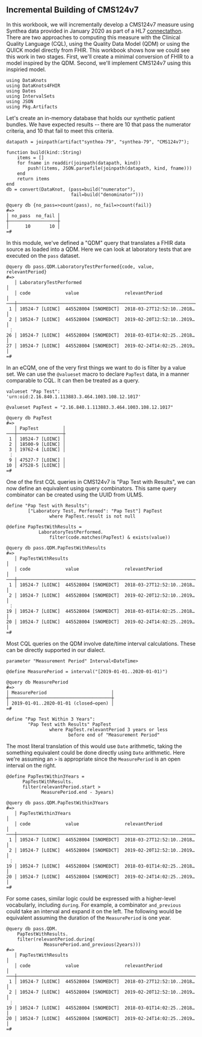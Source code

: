 ## Incremental Building of CMS124v7

In this workbook, we will incrementally develop a CMS124v7 measure using
Synthea data provided in January 2020 as part of a HL7 [connectathon](
https://github.com/DBCG/connectathon/tree/master/fhir3/supplemental-tests).
There are two approaches to computing this measure with the Clinical
Quality Language (CQL), using the Quality Data Model (QDM) or using the
QUICK model directly from FHIR. This workbook shows how we could see
this work in two stages. First, we'll create a minimal conversion of
FHIR to a model inspired by the QDM. Second, we'll implement CMS124v7
using this inspiried model.

    using DataKnots
    using DataKnots4FHIR
    using Dates
    using IntervalSets
    using JSON
    using Pkg.Artifacts

Let's create an in-memory database that holds our synthetic patient
bundles. We have expected results -- there are 10 that pass the
numerator criteria, and 10 that fail to meet this criteria.

    datapath = joinpath(artifact"synthea-79", "synthea-79", "CMS124v7");

    function build(kind::String)
        items = []
        for fname in readdir(joinpath(datapath, kind))
            push!(items, JSON.parsefile(joinpath(datapath, kind, fname)))
        end
        return items
    end
    db = convert(DataKnot, (pass=build("numerator"),
                            fail=build("denominator")))

    @query db {no_pass=>count(pass), no_fail=>count(fail)}
    #=>
    │ no_pass  no_fail │
    ┼──────────────────┼
    │      10       10 │
    =#

In this module, we've defined a "QDM" query that translates a FHIR data
source as loaded into a QDM. Here we can look at laboratory tests that
are executed on the `pass` dataset.

    @query db pass.QDM.LaboratoryTestPerformed{code, value, relevantPeriod}
    #=>
       │ LaboratoryTestPerformed                                          │
       │ code             value                 relevantPeriod            │
    ───┼──────────────────────────────────────────────────────────────────┼
     1 │ 10524-7 [LOINC]  445528004 [SNOMEDCT]  2018-03-27T12:52:10..2018…│
     2 │ 10524-7 [LOINC]  445528004 [SNOMEDCT]  2019-02-20T12:52:10..2019…│
     ⋮
    26 │ 10524-7 [LOINC]  445528004 [SNOMEDCT]  2018-03-01T14:02:25..2018…│
    27 │ 10524-7 [LOINC]  445528004 [SNOMEDCT]  2019-02-24T14:02:25..2019…│
    =#

In an eCQM, one of the very first things we want to do is filter by a
value set. We can use the `@valueset` macro to declare `PapTest` data,
in a manner comparable to CQL. It can then be treated as a query.

```CQL
valueset "Pap Test": 'urn:oid:2.16.840.1.113883.3.464.1003.108.12.1017'
```

    @valueset PapTest = "2.16.840.1.113883.3.464.1003.108.12.1017"

    @query db PapTest
    #=>
       │ PapTest         │
    ───┼─────────────────┼
     1 │ 10524-7 [LOINC] │
     2 │ 18500-9 [LOINC] │
     3 │ 19762-4 [LOINC] │
     ⋮
     9 │ 47527-7 [LOINC] │
    10 │ 47528-5 [LOINC] │
    =#

One of the first CQL queries in CMS124v7 is "Pap Test with Results", we
can now define an equivalent using query combinators. This same query
combinator can be created using the UUID from ULMS.

```CQL
define "Pap Test with Results":
        ["Laboratory Test, Performed": "Pap Test"] PapTest
                where PapTest.result is not null
```

    @define PapTestWithResults =
                LaboratoryTestPerformed.
                    filter(code.matches(PapTest) & exists(value))

    @query db pass.QDM.PapTestWithResults
    #=>
       │ PapTestWithResults                                               │
       │ code             value                 relevantPeriod            │
    ───┼──────────────────────────────────────────────────────────────────┼
     1 │ 10524-7 [LOINC]  445528004 [SNOMEDCT]  2018-03-27T12:52:10..2018…│
     2 │ 10524-7 [LOINC]  445528004 [SNOMEDCT]  2019-02-20T12:52:10..2019…│
     ⋮
    19 │ 10524-7 [LOINC]  445528004 [SNOMEDCT]  2018-03-01T14:02:25..2018…│
    20 │ 10524-7 [LOINC]  445528004 [SNOMEDCT]  2019-02-24T14:02:25..2019…│
    =#

Most CQL queries on the QDM involve date/time interval calculations.
These can be directly supported in our dialect.

```CQL
parameter "Measurement Period" Interval<DateTime>
```

    @define MeasurePeriod = interval("[2019-01-01..2020-01-01)")

    @query db MeasurePeriod
    #=>
    │ MeasurePeriod                        │
    ┼──────────────────────────────────────┼
    │ 2019-01-01..2020-01-01 (closed–open) │
    =#

```CQL
define "Pap Test Within 3 Years":
        "Pap Test with Results" PapTest
                where PapTest.relevantPeriod 3 years or less
                       before end of "Measurement Period"
```

The most literal translation of this would use `Date` arithmetic, taking
the something equivalent could be done directly using `Date` arithmetic.
Here we're assuming an `>` is appropriate since the `MeasurePeriod` is
an open interval on the right.

    @define PapTestWithin3Years =
          PapTestWithResults.
          filter(relevantPeriod.start >
                 MeasurePeriod.end - 3years)

    @query db pass.QDM.PapTestWithin3Years
    #=>
       │ PapTestWithin3Years                                              │
       │ code             value                 relevantPeriod            │
    ───┼──────────────────────────────────────────────────────────────────┼
     1 │ 10524-7 [LOINC]  445528004 [SNOMEDCT]  2018-03-27T12:52:10..2018…│
     2 │ 10524-7 [LOINC]  445528004 [SNOMEDCT]  2019-02-20T12:52:10..2019…│
     ⋮
    19 │ 10524-7 [LOINC]  445528004 [SNOMEDCT]  2018-03-01T14:02:25..2018…│
    20 │ 10524-7 [LOINC]  445528004 [SNOMEDCT]  2019-02-24T14:02:25..2019…│
    =#

For some cases, similar logic could be expressed with a higher-level
vocabularly, including `during`. For example, a combinator
`and_previous` could take an interval and expand it on the left.
The following would be equivalent assuming the duration of the
`MeasurePeriod` is one year.

    @query db pass.QDM.
        PapTestWithResults.
        filter(relevantPeriod.during(
                  MeasurePeriod.and_previous(2years)))
    #=>
       │ PapTestWithResults                                               │
       │ code             value                 relevantPeriod            │
    ───┼──────────────────────────────────────────────────────────────────┼
     1 │ 10524-7 [LOINC]  445528004 [SNOMEDCT]  2018-03-27T12:52:10..2018…│
     2 │ 10524-7 [LOINC]  445528004 [SNOMEDCT]  2019-02-20T12:52:10..2019…│
     ⋮
    19 │ 10524-7 [LOINC]  445528004 [SNOMEDCT]  2018-03-01T14:02:25..2018…│
    20 │ 10524-7 [LOINC]  445528004 [SNOMEDCT]  2019-02-24T14:02:25..2019…│
    =#

